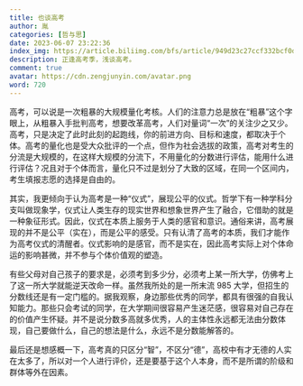 ```yaml
---
title: 也谈高考
author: 胤
categories: [哲与思]
date: 2023-06-07 23:22:36
index_img: https://article.biliimg.com/bfs/article/949d23c27ccf332bcf0d012b1935bb869dd64e65.jpg@500w.webp
description: 正逢高考季，浅谈高考。
comment: true
avatar: https://cdn.zengjunyin.com/avatar.png
word: 720
---
```


高考，可以说是一次粗暴的大规模量化考核。人们的注意力总是放在“粗暴”这个字眼上，从粗暴入手批判高考，想要改革高考，人们对量词“一次”的关注少之又少。高考，只是决定了此时此刻的起跑线，你的前进方向、目标和速度，都取决于个体。高考的量化也是受大众批评的一个点，但作为社会选拔的政策，高考对考生的分流是大规模的，在这样大规模的分流下，不用量化的分数进行评估，能用什么进行评估？况且对于个体而言，量化只不过是划分了大致的区域，在同一个区间内，考生填报志愿的选择是自由的。

其实，我更倾向于认为高考是一种“仪式”，展现公平的仪式。哲学下有一种学科分支叫做现象学，仪式让人类生存的现实世界和想象世界产生了融合，它借助的就是一种象征形式。因此，仪式在本质上服务于人类的感官和意识。通俗来讲，高考展现的并不是公平（实在），而是公平的感受。只有认清了高考的本质，我们才能作为高考仪式的清醒者。仪式影响的是感官，而不是实在，因此高考实际上对个体命运的影响甚微，并不参与个体价值观的塑造。

有些父母对自己孩子的要求是，必须考到多少分，必须考上某一所大学，仿佛考上了这一所大学就能逆天改命一样。虽然我所处的是一所末流 985 大学，但招生的分数线还是有一定门槛的。据我观察，身边那些优秀的同学，都具有很强的自我认知能力。那些只会考试的同学，在大学期间很容易产生迷茫感，很容易对自己存在的价值产生怀疑。并不是说分数多高就多优秀，人的主体性永远都无法由分数体现，自己要做什么，自己的想法是什么，永远不是分数能解答的。

最后还是想感概一下，高考真的只区分“智”，不区分“德”，高校中有才无德的人实在太多了，所以对一个人进行评价，还是要基于这个人本身，而不是所谓的阶级和群体等外在因素。